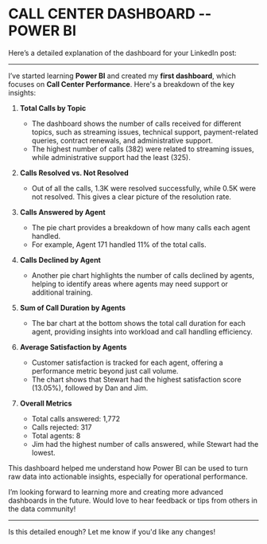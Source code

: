 # CALL CENTER DASHBOARD -- POWER BI
Here’s a detailed explanation of the dashboard for your LinkedIn post:  

---

I’ve started learning **Power BI** and created my **first dashboard**, which focuses on **Call Center Performance**. Here's a breakdown of the key insights:  

1. **Total Calls by Topic**  
   - The dashboard shows the number of calls received for different topics, such as streaming issues, technical support, payment-related queries, contract renewals, and administrative support.  
   - The highest number of calls (382) were related to streaming issues, while administrative support had the least (325).

2. **Calls Resolved vs. Not Resolved**  
   - Out of all the calls, 1.3K were resolved successfully, while 0.5K were not resolved. This gives a clear picture of the resolution rate.

3. **Calls Answered by Agent**  
   - The pie chart provides a breakdown of how many calls each agent handled.  
   - For example, Agent 171 handled 11% of the total calls.

4. **Calls Declined by Agent**  
   - Another pie chart highlights the number of calls declined by agents, helping to identify areas where agents may need support or additional training.

5. **Sum of Call Duration by Agents**  
   - The bar chart at the bottom shows the total call duration for each agent, providing insights into workload and call handling efficiency.

6. **Average Satisfaction by Agents**  
   - Customer satisfaction is tracked for each agent, offering a performance metric beyond just call volume.  
   - The chart shows that Stewart had the highest satisfaction score (13.05%), followed by Dan and Jim.

7. **Overall Metrics**  
   - Total calls answered: 1,772  
   - Calls rejected: 317  
   - Total agents: 8  
   - Jim had the highest number of calls answered, while Stewart had the lowest.

This dashboard helped me understand how Power BI can be used to turn raw data into actionable insights, especially for operational performance.  

I’m looking forward to learning more and creating more advanced dashboards in the future. Would love to hear feedback or tips from others in the data community!  

---

Is this detailed enough? Let me know if you'd like any changes!

